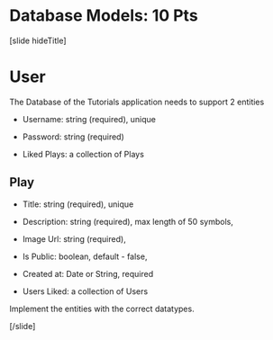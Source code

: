 # Database Models: 10 Pts

[slide hideTitle]

# User

The Database of the Tutorials application needs to support 2 entities

- Username: string (required), unique

- Password: string (required)

- Liked Plays: a collection of Plays 

## Play

- Title: string (required), unique

- Description: string (required), max length of 50 symbols,

- Image Url: string (required),

- Is Public: boolean, default - false,

- Created at: Date or String, required

- Users Liked: a collection of Users

Implement the entities with the correct datatypes.

[/slide]

